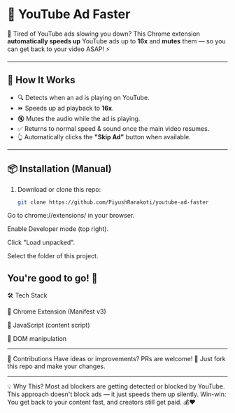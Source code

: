 # 🚀 YouTube Ad Faster

🛑 Tired of YouTube ads slowing you down? This Chrome extension **automatically speeds up** YouTube ads up to **16x** and **mutes** them — so you can get back to your video ASAP! ⚡

----------------------------------------------------------------------------------------------------

## 🧠 How It Works

- 🔍 Detects when an ad is playing on YouTube.
- ⏩ Speeds up ad playback to **16x**.
- 🔇 Mutes the audio while the ad is playing.
- ✅ Returns to normal speed & sound once the main video resumes.
- 👆 Automatically clicks the **"Skip Ad"** button when available.

----------------------------------------------------------------------------------------------------

## 📦 Installation (Manual)

1. Download or clone this repo:
   ```bash
   git clone https://github.com/PiyushRanakoti/youtube-ad-faster
Go to chrome://extensions/ in your browser.

Enable Developer mode (top right).

Click "Load unpacked".

Select the folder of this project.

You're good to go! 🎉
-----------------------------------------------------------------------------------------------------
🛠️ Tech Stack

🧩 Chrome Extension (Manifest v3)

📜 JavaScript (content script)

🧠 DOM manipulation

----------------------------------------------------------------------------------------------------
🙌 Contributions
Have ideas or improvements? PRs are welcome! 🤝
Just fork this repo and make your changes.

----------------------------------------------------------------------------------------------------

💡 Why This?
Most ad blockers are getting detected or blocked by YouTube. This approach doesn't block ads — it just speeds them up silently.
Win-win: You get back to your content fast, and creators still get paid. 💰❤️



